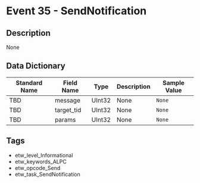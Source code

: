 # Event 35 - SendNotification

## Description
None

## Data Dictionary
|Standard Name|Field Name|Type|Description|Sample Value|
|---|---|---|---|---|
|TBD|message|UInt32|None|`None`|
|TBD|target_tid|UInt32|None|`None`|
|TBD|params|UInt32|None|`None`|

## Tags
* etw_level_Informational
* etw_keywords_ALPC
* etw_opcode_Send
* etw_task_SendNotification
